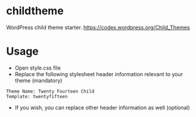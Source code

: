 # childtheme
WordPress child theme starter. https://codex.wordpress.org/Child_Themes

# Usage
* Open style.css file
* Replace the following stylesheet header information relevant to your theme (mandatory)

```
Theme Name: Twenty Fourteen Child
Template: twentyfifteen
```

* If you wish, you can replace other header information as well (optional)
